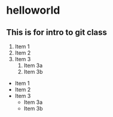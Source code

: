 # helloworld
## This is for intro to git class
1. Item 1
1. Item 2
1. Item 3
	1. Item 3a
	1. Item 3b
* Item 1
* Item 2
* Item 3
	* Item 3a
	* Item 3b
